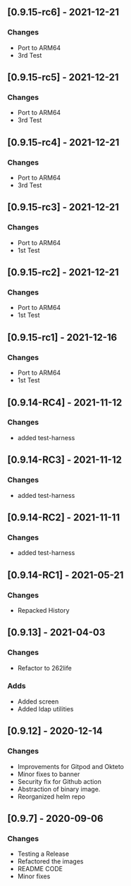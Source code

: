 ## [0.9.15-rc6] - 2021-12-21
### Changes
- Port to ARM64
- 3rd  Test

## [0.9.15-rc5] - 2021-12-21
### Changes
- Port to ARM64
- 3rd  Test

## [0.9.15-rc4] - 2021-12-21
### Changes
- Port to ARM64
- 3rd  Test


## [0.9.15-rc3] - 2021-12-21
### Changes
- Port to ARM64
- 1st Test


## [0.9.15-rc2] - 2021-12-21
### Changes
- Port to ARM64
- 1st Test

## [0.9.15-rc1] - 2021-12-16
### Changes
- Port to ARM64
- 1st Test

## [0.9.14-RC4] - 2021-11-12
### Changes
- added test-harness

## [0.9.14-RC3] - 2021-11-12
### Changes
- added test-harness

## [0.9.14-RC2] - 2021-11-11
### Changes
- added test-harness


## [0.9.14-RC1] - 2021-05-21
### Changes
- Repacked History


## [0.9.13] - 2021-04-03
### Changes
- Refactor to 262life


### Adds
- Added screen
- Added ldap utilities

## [0.9.12] - 2020-12-14
### Changes
- Improvements for Gitpod and Okteto
- Minor fixes to banner
- Security fix for Github action
- Abstraction of binary image.
- Reorganized helm repo

## [0.9.7] - 2020-09-06
### Changes
- Testing a Release
- Refactored the images
- README CODE
- Minor fixes


